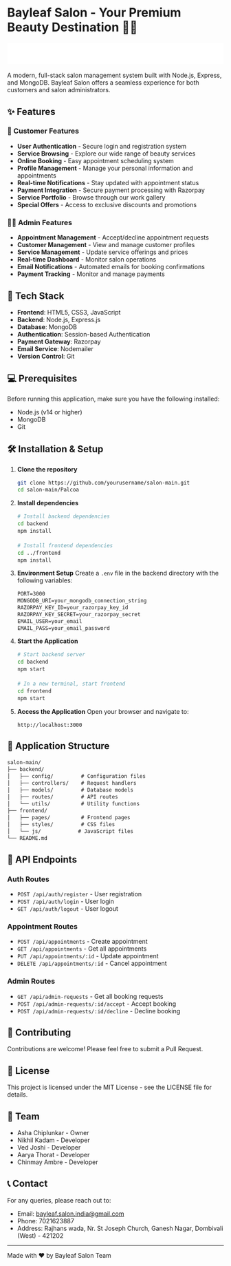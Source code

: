# Bayleaf Salon - Your Premium Beauty Destination 💅✨

![Bayleaf Salon](frontend/pages/js/views/yamik/img/background180.svg)

A modern, full-stack salon management system built with Node.js, Express, and MongoDB. Bayleaf Salon offers a seamless experience for both customers and salon administrators.

## ✨ Features

### 🎨 Customer Features
- **User Authentication** - Secure login and registration system
- **Service Browsing** - Explore our wide range of beauty services
- **Online Booking** - Easy appointment scheduling system
- **Profile Management** - Manage your personal information and appointments 
- **Real-time Notifications** - Stay updated with appointment status
- **Payment Integration** - Secure payment processing with Razorpay
- **Service Portfolio** - Browse through our work gallery
- **Special Offers** - Access to exclusive discounts and promotions

### 👩‍💼 Admin Features
- **Appointment Management** - Accept/decline appointment requests
- **Customer Management** - View and manage customer profiles
- **Service Management** - Update service offerings and prices
- **Real-time Dashboard** - Monitor salon operations
- **Email Notifications** - Automated emails for booking confirmations
- **Payment Tracking** - Monitor and manage payments

## 🚀 Tech Stack

- **Frontend**: HTML5, CSS3, JavaScript
- **Backend**: Node.js, Express.js
- **Database**: MongoDB
- **Authentication**: Session-based Authentication
- **Payment Gateway**: Razorpay
- **Email Service**: Nodemailer
- **Version Control**: Git

## 💻 Prerequisites

Before running this application, make sure you have the following installed:
- Node.js (v14 or higher)
- MongoDB
- Git

## 🛠️ Installation & Setup

1. **Clone the repository**
   ```bash
   git clone https://github.com/yourusername/salon-main.git
   cd salon-main/Palcoa
   ```

2. **Install dependencies**
   ```bash
   # Install backend dependencies
   cd backend
   npm install

   # Install frontend dependencies
   cd ../frontend
   npm install
   ```

3. **Environment Setup**
   Create a `.env` file in the backend directory with the following variables:
   ```env
   PORT=3000
   MONGODB_URI=your_mongodb_connection_string
   RAZORPAY_KEY_ID=your_razorpay_key_id
   RAZORPAY_KEY_SECRET=your_razorpay_secret
   EMAIL_USER=your_email
   EMAIL_PASS=your_email_password
   ```

4. **Start the Application**
   ```bash
   # Start backend server
   cd backend
   npm start

   # In a new terminal, start frontend
   cd frontend
   npm start
   ```

5. **Access the Application**
   Open your browser and navigate to:
   ```
   http://localhost:3000
   ```

## 📱 Application Structure

```
salon-main/
├── backend/
│   ├── config/         # Configuration files
│   ├── controllers/    # Request handlers
│   ├── models/         # Database models
│   ├── routes/         # API routes
│   └── utils/          # Utility functions
├── frontend/
│   ├── pages/          # Frontend pages
│   ├── styles/         # CSS files
│   └── js/            # JavaScript files
└── README.md
```

## 🔐 API Endpoints

### Auth Routes
- `POST /api/auth/register` - User registration
- `POST /api/auth/login` - User login
- `GET /api/auth/logout` - User logout

### Appointment Routes
- `POST /api/appointments` - Create appointment
- `GET /api/appointments` - Get all appointments
- `PUT /api/appointments/:id` - Update appointment
- `DELETE /api/appointments/:id` - Cancel appointment

### Admin Routes
- `GET /api/admin-requests` - Get all booking requests
- `POST /api/admin-requests/:id/accept` - Accept booking
- `POST /api/admin-requests/:id/decline` - Decline booking

## 🤝 Contributing

Contributions are welcome! Please feel free to submit a Pull Request.

## 📜 License

This project is licensed under the MIT License - see the LICENSE file for details.

## 👥 Team

- Asha Chiplunkar - Owner
- Nikhil Kadam - Developer
- Ved Joshi - Developer
- Aarya Thorat - Developer
- Chinmay Ambre - Developer

## 📞 Contact

For any queries, please reach out to:
- Email: bayleaf.salon.india@gmail.com
- Phone: 7021623887
- Address: Rajhans wada, Nr. St Joseph Church, Ganesh Nagar, Dombivali (West) - 421202

---
Made with ❤️ by Bayleaf Salon Team